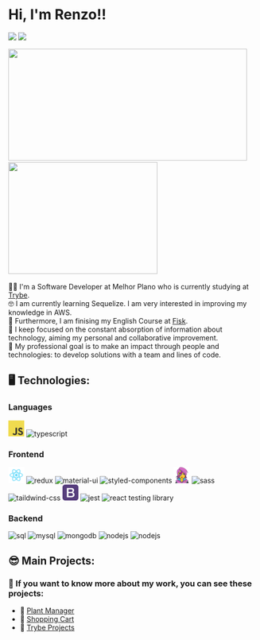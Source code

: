 # Hi, I'm Renzo!!
<a href="https://www.linkedin.com/in/renzo-sevilha/"><img src="https://img.shields.io/badge/linkedin-0077B5.svg?style=for-the-badge&logo=linkedin&logoColor=white"></a>
<a href="mailto:sevilharenzo@gmail.com"><img src="https://img.shields.io/badge/e‑mail-D14836.svg?style=for-the-badge&logo=GMail&logoColor=white"></a>
<p display=flex>
<img height="225" width="480" src="https://user-images.githubusercontent.com/73757018/116011184-17860c00-a5fa-11eb-9208-83af9eb2f3cd.jpg"/>
<img height="225" width="300" src="https://media.giphy.com/media/yoJC2lKmI4ljtpdiJa/giphy.gif"/>
</p>

🧙‍♂️ I'm a Software Developer at Melhor Plano who is currently studying at [Trybe](https://www.betrybe.com/). 
</br>
🤓 I am currently learning Sequelize. I am very interested in improving my knowledge in AWS.
</br>
📙 Furthermore, I am finising my English Course at [Fisk](https://fisk.com.br/). 
</br>
🧐 I keep focused on the constant absorption of information about technology, aiming my personal and collaborative improvement. 
</br>
🚀 My professional goal is to make an impact through people and technologies: to develop solutions with a team and lines of code.
## 🖥️ Technologies:
<section>
<h3>Languages</h3>
<p display=flex>
<img height="32" width="32" src="https://raw.githubusercontent.com/github/explore/80688e429a7d4ef2fca1e82350fe8e3517d3494d/topics/javascript/javascript.png" alt="javascript"/>
<img height="32" width="32" src="https://www.svgrepo.com/show/303600/typescript-logo.svg" alt="typescript"/>
<p>
<h3>Frontend</h3>
<p display=flex>
<img height="32" width="32" src="https://raw.githubusercontent.com/github/explore/80688e429a7d4ef2fca1e82350fe8e3517d3494d/topics/react/react.png" 
alt="react"/>
<img height="32" width="32" src="https://cdn.icon-icons.com/icons2/2415/PNG/512/redux_original_logo_icon_146365.png" alt="redux"/>
<img height="32" width="32" src="https://material-ui.com/static/logo_raw.svg" alt="material-ui"/>
<img height="32" width="32" src="https://miro.medium.com/max/636/1*7jRD5QhgARucFKvRHFxpOg.png" alt="styled-components"/>
<img height="32" width="32" src="https://raw.githubusercontent.com/emotion-js/emotion/main/emotion.png" alt="emotion"/>
<img height="32" width="32" src="https://sass-lang.com/assets/img/styleguide/seal-color-aef0354c.png" alt="sass"/>
<img height="32" width="32" src="https://miro.medium.com/max/632/1*5QD8DKhOjRe-gcYjozlLNQ.png" alt="taildwind-css"/>     
<img height="32 width="32" src="https://raw.githubusercontent.com/github/explore/80688e429a7d4ef2fca1e82350fe8e3517d3494d/topics/bootstrap/bootstrap.png" alt="bootstrap"/>
<img height="30" width="30" src="https://seeklogo.com/images/J/jest-logo-F9901EBBF7-seeklogo.com.png" alt="jest"/>
<img height="30" width="30" src="https://testing-library.com/img/octopus-128x128.png" alt="react testing library"/>
</p>
<h3>Backend</h3>                                                                                                               
<p display=flex>
<img height="30" width="30" src="https://desenvolvimentoaberto.files.wordpress.com/2016/11/logoazuresql.png" alt="sql"/>
<img height="30" width="30" src="https://marcas-logos.net/wp-content/uploads/2020/11/MySQL-logo.png" alt="mysql"/>
<img height="30" width="30" src="https://infinapps.com/wp-content/uploads/2018/10/mongodb-logo.png" alt="mongodb"/>                                 
<img height="30" width="30" src="https://walde.co/wp-content/uploads/2016/09/nodejs_logo.png" alt="nodejs"/>
<img height="30" width="30" src="https://khalilstemmler.com/img/blog/sequelize/banner.png" alt="nodejs"/> 
</p>                                                                                                         
</section>                                                                                                         

## 😎 Main Projects:
### 🤔 If you want to know more about my work, you can see these projects:
* 🌱 [Plant Manager](https://github.com/RenzoSev/plant-manager)
* 🛒 [Shopping Cart](https://github.com/RenzoSev/shooping-cart)
* 💚 [Trybe Projects](https://github.com/RenzoSev/trybe-projects)

